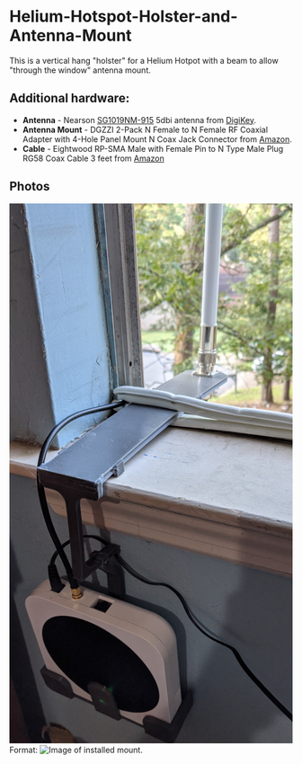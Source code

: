 # Helium-Hotspot-Holster-and-Antenna-Mount
This is a vertical hang "holster" for a Helium Hotpot with a beam to allow "through the window" antenna mount.

## Additional hardware:

* **Antenna** - Nearson [SG1019NM-915](https://www.nearson.com/antennas/sg1019nm-915-base-station-antenna-902-928-mhz-5-dbi-gain) 5dbi antenna from [DigiKey](https://www.digikey.com/product-detail/en/nearson-inc/SG1019NM-915/730-1069-ND/7402746).
* **Antenna Mount** - DGZZI 2-Pack N Female to N Female RF Coaxial Adapter with 4-Hole Panel Mount N Coax Jack Connector from [Amazon](https://www.amazon.com/gp/product/B0722Q4KBD/).
* **Cable** - Eightwood RP-SMA Male with Female Pin to N Type Male Plug RG58 Coax Cable 3 feet from [Amazon](https://www.amazon.com/gp/product/B07113Y5PD/)

##  Photos

![Installed with Antenna](/images/installed.jpg)
Format: ![Image of installed mount.](url)

